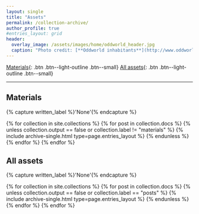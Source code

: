 ```yaml
---
layout: single
title: "Assets"
permalink: /collection-archive/
author_profile: true
#entries_layout: grid
header:
  overlay_image: /assets/images/home/oddworld_header.jpg
  caption: "Photo credit: [**Oddworld inhabitants**](http://www.oddworld.com/)"
---
```

[Materials](#materials){: .btn .btn--light-outline .btn--small} [All assets](#All+assets){: .btn .btn--light-outline .btn--small}

---

## Materials
{% capture written_label %}'None'{% endcapture %}

{% for collection in site.collections %}
  {% for post in collection.docs %}
    {% unless collection.output == false or collection.label != "materials" %}
      {% include archive-single.html type=page.entries_layout %}
    {% endunless %}
  {% endfor %}
{% endfor %}

## All assets

{% capture written_label %}'None'{% endcapture %}

{% for collection in site.collections %}
  {% for post in collection.docs %}
    {% unless collection.output == false or collection.label == "posts" %}
      {% include archive-single.html type=page.entries_layout %}
    {% endunless %}
  {% endfor %}
{% endfor %}
